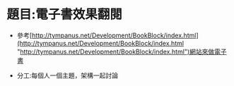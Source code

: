 # 題目:電子書效果翻閱 #
- 參考[http://tympanus.net/Development/BookBlock/index.html](http://tympanus.net/Development/BookBlock/index.html "http://tympanus.net/Development/BookBlock/index.html")網站來做電子書


- 分工:每個人一個主題，架構一起討論
